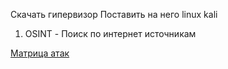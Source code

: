 Скачать гипервизор
Поставить на него linux kali

1. OSINT - Поиск по интернет источникам



[Матрица атак](https://mitre.ptsecurity.com/ru-RU)